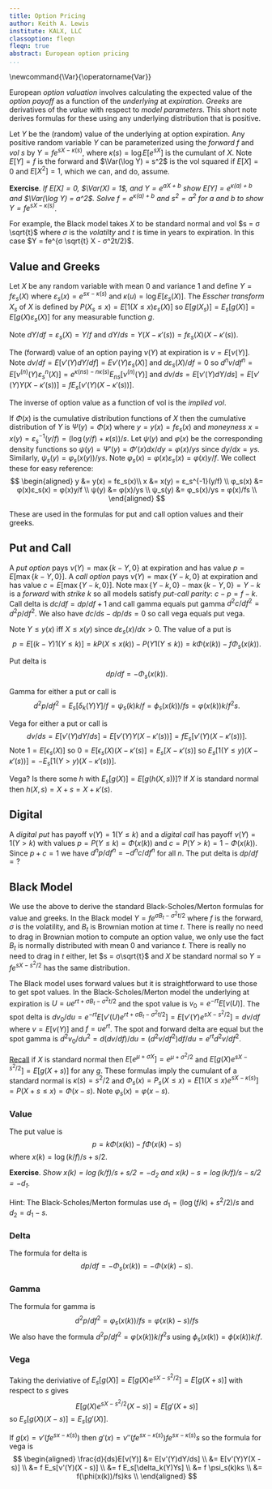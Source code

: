 ```yaml
---
title: Option Pricing
author: Keith A. Lewis
institute: KALX, LLC
classoption: fleqn
fleqn: true
abstract: European option pricing
...
```


\newcommand{\Var}{\operatorname{Var}}

European _option valuation_ involves calculating the expected value of
the _option payoff_ as a function of the _underlying_ at _expiration_.
_Greeks_ are derivatives of the _value_ with respect to _model parameters_.
This short note derives formulas for these using any underlying distribution
that is positive.

Let $Y$ be the (random) value of the underlying at option expiration.
Any positive random variable $Y$ can be parameterized using the _forward_ $f$
and _vol_ $s$ by
$Y = f e^{s X - κ(s)}$, where $κ(s) = \log E[e^{s X}]$ is the cumulant of $X$.
Note $E[Y] = f$ is the forward and $\Var(\log Y) = s^2$ is the vol squared
if $E[X] = 0$ and $E[X^2] = 1$, which we can, and do, assume.

__Exercise__. _If $E[X] = 0$, $\Var(X) = 1$, and $Y = e^{aX + b}$
show $E[Y] = e^{κ(a) + b}$ and $\Var(\log Y) = a^2$.
Solve $f = e^{κ(a) + b}$ and $s^2 = a^2$ for $a$ and $b$
to show $Y = fe^{sX - κ(s)}$_.

For example, the Black model takes $X$ to be standard normal and vol
$s = σ \sqrt{t}$ where $σ$ is the _volatilty_ and $t$ is time in years to expiration.
In this case $Y = fe^{σ \sqrt{t} X - σ^2t/2}$.

## Value and Greeks

Let $X$ be any random variable with mean 0 and variance 1 and define
$Y = fε_s(X)$ where $ε_s(x) = e^{sx - κ(s)}$
and $κ(u) = \log E[ε_s(X)]$. The _Esscher transform_ $X_s$
of $X$ is defined by $P(X_s\le x) = E[1(X\le x)ε_s(X)]$
so $E[g(X_s)] = E_s[g(X)] = E[g(X)ε_s(X)]$ for any measurable function $g$.

Note $dY/df = ε_s(X) = Y/f$ and $dY/ds = Y(X - κ'(s)) = fε_s(X)(X - κ'(s))$.

The (forward) value of an option paying $ν(Y)$ at expiration is
$v = E[ν(Y)]$.  Note $dv/df = E[ν'(Y)dY/df] = Eν'(Y)ε_s(X)]$ and
$dε_s(X)/df = 0$ so $d^nv/df^n = E[ν^{(n)}(Y)ε_s^n(X)]
= e^{κ(ns) - nκ(s)} E_{ns}[ν^{(n)}(Y)]$ and $dv/ds =
E[ν'(Y)dY/ds] = E[ν'(Y)Y(X - κ'(s))] = fE_s[ν'(Y)(X - κ'(s))]$.

The inverse of option value as a function of vol is the _implied vol_.

If $Φ(x)$ is the cumulative distribution functions of $X$ then the cumulative
distribution of $Y$ is $Ψ(y) = Φ(x)$ where $y = y(x) = fε_s(x)$
and _moneyness_ $x = x(y) = ε_s^{-1}(y/f) = (\log(y/f) + κ(s))/s$.
Let $ψ(y)$ and $φ(x)$ be the corresponding density functions so
$ψ(y) = Ψ'(y) = Φ'(x)dx/dy = φ(x)/ys$
since $dy/dx = ys$. Similarly, $ψ_s(y) = φ_s(x(y))/ys$.
Note $φ_s(x) = φ(x)ε_s(x) = φ(x)y/f$.
We collect these for easy reference:
$$
\begin{aligned}
	y &= y(x) = fε_s(x)\\
	x &= x(y) = ε_s^{-1}(y/f) \\
	φ_s(x) &= φ(x)ε_s(x) = φ(x)y/f \\
	ψ(y) &= φ(x)/ys \\
	ψ_s(y) &= φ_s(x)/ys = φ(x)/fs \\
\end{aligned}
$$

These are used in the formulas for put and call option values and their greeks.

## Put and Call

A _put option_ pays $\nu(Y) = \max\{k - Y,0\}$ at expiration and has value $p = E[\max\{k - Y,0\}]$.
A _call option_ pays $\nu(Y) = \max\{Y - k, 0\}$ at expiration and has value $c = E[\max\{Y - k, 0\}]$.
Note $\max\{Y - k, 0\} - \max\{k - Y,0\} = Y - k$ is a _forward_ with _strike_ $k$ so
all models satisfy _put-call parity_: $c - p = f - k$.
Call delta is $dc/df = dp/df + 1$ and call gamma equals put gamma $d^2c/df^2 = d^2p/df^2$.
We also have $dc/ds - dp/ds = 0$ so call vega equals put vega.

Note $Y \le y(x)$ iff $X \le x(y)$ since $dε_s(x)/dx > 0$.
The value of a put is
$$
  p = E[(k - Y)1(Y\le k)] = k P(X \le x(k)) - P(Y 1(Y \le k)) = k Φ(x(k)) - f Φ_s(x(k)).
$$

Put delta is
$$
	dp/df = -Φ_s(x(k)). 
$$

Gamma for either a put or call is
$$
	d^2p/df^2 = E_s[δ_k(Y)Y]/f = \psi_s(k)k/f = \phi_s(x(k))/fs = φ(x(k))k/f^2s.
$$

Vega for either a put or call is
$$
	dv/ds = E[ν'(Y) dY/ds] = E[ν'(Y)Y(X - κ'(s))] = fE_s[ν'(Y)(X - κ'(s))].
$$ 
Note $1 = E[\epsilon_s(X)]$ so $0 = E[\epsilon_s(X)(X - κ'(s)] = E_s[X - κ'(s)]$
so $E_s[1(Y\le y)(X - κ'(s))] = -E_s[1(Y > y)(X - κ'(s))]$.

Vega? Is there some $h$ with $E_s[g(X)] = E[g(h(X,s))]$?
If $X$ is standard normal then $h(X,s) = X + s = X + κ'(s)$.

## Digital

A _digital put_ has payoff $ν(Y) = 1(Y \le k)$ and a _digital call_ has payoff $ν(Y) = 1(Y > k)$
with values $p = P(Y \le k) = \Phi(x(k))$ and $c = P(Y > k) = 1 - \Phi(x(k))$.
Since $p + c = 1$ we have $d^np/df^n = -d^nc/df^n$ for all $n$.
The put delta is $dp/df = ?$

## Black Model

We use the above to derive the standard Black-Scholes/Merton formulas
for value and greeks. In the Black model $Y = fe^{σB_t - σ^2t/2}$ where
$f$ is the forward, $σ$ is the volatility, and
$B_t$ is Brownian motion at time $t$. There is really no need to drag
in Brownian motion to compute an option value, we only use the fact
$B_t$ is normally distributed with mean $0$ and variance $t$. There is really no need
to drag in $t$ either, let $s = σ\sqrt{t}$ and $X$ be standard normal
so $Y = fe^{sX - s^2/2}$ has the same distribution.

The Black model uses forward values but it is straightforward to
use those to get spot values. In the Black-Scholes/Merton model
the underlying at expiration is
$U = ue^{rt + σB_t - σ^2t/2}$ and the spot value is $v_0 = e^{-rt}E[ν(U)]$. 
The spot delta is $dv_0/du = e^{-rt}E[ν'(U)e^{rt + σB_t - σ^2t/2}]
= E[ν'(Y)e^{s X - s^2/2}] = dv/df$ where $v = E[ν(Y)]$ and $f = ue^{rt}$.
The spot and forward delta are equal but
the spot gamma is $d^2v_0/du^2 = d(dv/df)/du = (d^2v/df^2) df/du = e^{rt} d^2v/df^2$.

[Recall](cdf.html#normal) if $X$ is standard normal then $E[e^{μ + σ X}] = e^{μ + σ^2/2}$
and $E[g(X)e^{s X - s^2/2}] = E[g(X + s)]$ for any $g$.
These formulas imply the cumulant of a standard normal is $κ(s) = s^2/2$
and $Φ_s(x) = P_s(X\le x) = E[1(X\le x)e^{s X - κ(s)}] = P(X + s \le x) = Φ(x - s)$.
Note $φ_s(x) = φ(x - s)$.

### Value

The put value is 
$$
	p = k Φ(x(k)) - f Φ(x(k) - s)
$$
where $x(k) = \log(k/f)/s + s/2$.

__Exercise__. _Show $x(k) = \log(k/f)/s + s/2 = -d_2$ and $x(k) - s = \log(k/f)/s - s/2 = -d_1$_.

Hint: The Black-Scholes/Merton formulas use $d_1 = (\log(f/k) + s^2/2)/s$ and $d_2 = d_1 - s$.

### Delta

The formula for delta is
$$
	dp/df = -Φ_s(x(k)) = -Φ(x(k) - s).
$$

### Gamma

The formula for gamma is
$$
	d^2p/df^2 = φ_s(x(k))/fs = φ(x(k) - s)/fs
$$
We also have the formula $d^2p/df^2 = φ(x(k))k/f^2s$
using $\phi_s(x(k)) = \phi(x(k))k/f$.

### Vega

Taking the deriviative of $E_s[g(X)] = E[g(X)e^{s X - s^2/2}] = E[g(X + s)]$ with
respect to $s$ gives
$$
	E[g(X)e^{s X - s^2/2}(X - s)] = E[g'(X + s)]
$$
so $E_s[g(X)(X - s)] = E_s[g'(X)]$.

If $g(x) = \nu'(fe^{sx - κ(s)})$ then $g'(x) = \nu''(fe^{sx - κ(s)})fe^{sx - κ(s)}s$
so the formula for vega is
$$
\begin{aligned}
\frac{d}{ds}E[ν(Y)] &= E[ν'(Y)dY/ds] \\
	&= E[ν'(Y)Y(X - s)] \\
	&= f E_s[ν'(Y)(X - s)] \\
	&= f E_s[\delta_k(Y)Ys] \\
	&= f \psi_s(k)ks \\
	&= f(\phi(x(k))/fs)ks \\
\end{aligned}
$$

<!--
## Fourier Transform

$\hat{\phi}(\xi) = E[e^{-2\pi i\xi X}] = e^{κ(-2\pi i \xi)}$

$\check{h}(x) = \int h(\xi)e^{2\pi i x\xi}\,dx$.

$\hat{\phi_s}(\xi) = E_s[e^{-2\pi i \xi X}]
= E[e^{-2\pi i \xi X}e^{sX - κ(s)}]
= E[e^{(s -2\pi i \xi) X}e^{-κ(s)}]
= e^{κ(s - 2\pi i\xi} - κ(s))$

$E[g(X)] = \int_{-\infty}^\infty g(x)\phi(x)\,dx
= \int_{-\infty}^\infty \hat{g}(\xi)\hat{\phi}(\xi)\,d\xi
= \int_{-\infty}^\infty \hat{g}(\xi)e^{κ(-2\pi i\xi)}\,d\xi$

## Discrete

A _discrete_ random variable has values $(x_i)$ with probabilities $(p_i)$ where
$p_i \ge 0$ and $\sum_i p_i = 1$.
Its cdf is $P(X\le x) = \sum_i 1(x_i\le x) p_i$ and pdf is $\sum_i δ_{x_i} p_i$.
The cumulant is $κ(s) = \log(\sum_ie^{s x_i} p_i} = \log e(s)$ so
$κ'(s) = e'(s)/e(s)$ and $κ''(s) = (e(s) e''(s) - e'(s)^2)/e(s)^2$.
Note $e^{(n)}(s) = \sum_i e^{s x_i} x_i^n p_i$ for $n \ge 0$.

## Trinomial

Define $X$ by $P(x = -a) = p$, $P(X = b) = q$, and $P(X = 0) = 1 - p - q$, $a,b\ge 0$.
If $0 = E[X] = -ap + bq$ and $\Var(X) = E[X^2] = a^2p + b^2 q$ then
$p = 1/a(a + b)$ and $q = 1/b(a+b)$. The condition $p + q \le 1$
is $ab \ge 1$. We parameterize this by $a = e^α$, $b = e^β$
where $α + β\ge 0$ so $p = 1/e^{α}(e^α + e^β)$
and $q = 1/e^{β}(e^α + e^β)$. Note $a,b\ge0$ for all $α,β$.

The cumulant is 

$$
\begin{aligned}
κ(s) &= \log E[e^{sX)] \\
     &= \log(pe^{-sa) + (1 - p - q) + qe^{sb)) \\
     &= \log(
	 		e^{-se^α)/e^{α}(e^α + e^β)
			+ (1 - 1/e^{α}(e^α + e^β) - 1/e^β(e^α + e^β))
			+ e^{se^β)/e^{β}(e^α + e^β)) \\
\end{aligned}
$$

## Remarks

If the cumulative distribution function of $X$ is $Φ$, that is $P(X\le x) = Φ(x)$,
and $g$ is invertible then the cdf of $Y = g(X)$ is $Ψ = Φ\circ g^{-1}$. For example,
if $X$ has mean $0$ and variance $1$ and $g(x) = μ + σ x$ then $Y = g(X)$ has mean
$μ$, variance $σ^2$, and $Ψ(y) = P(Y\le y) = Φ((y - μ)/σ)$.

The probability density function of $Y = g(X)$ is $ψ(y) = Ψ'(y) =
(φ\circ g^{-1}(y))(g^{-1})'(y)$.  Recall $(g^{-1})'(y) = 1/g'\circ
g^{-1}(y)$ so  $ψ(y) = (φ(g^{-1}(y))/g'(g^{-1}(y)) = φ(x)/g'(x)$
if $g(x) = y$.
-->
